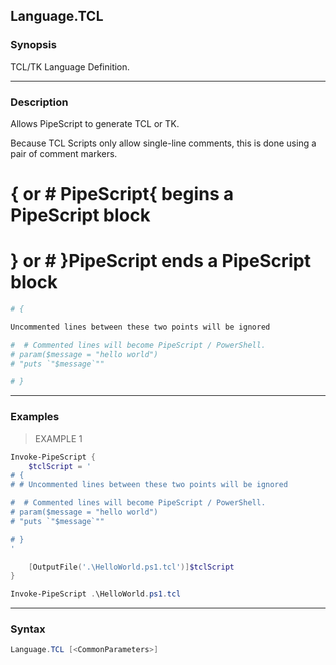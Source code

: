 Language.TCL
------------

### Synopsis
TCL/TK Language Definition.

---

### Description

Allows PipeScript to generate TCL or TK.

Because TCL Scripts only allow single-line comments, this is done using a pair of comment markers.

# { or # PipeScript{  begins a PipeScript block

# } or # }PipeScript  ends a PipeScript block

~~~tcl    
# {

Uncommented lines between these two points will be ignored

#  # Commented lines will become PipeScript / PowerShell.
# param($message = "hello world")
# "puts `"$message`""

# }
~~~

---

### Examples
> EXAMPLE 1

```PowerShell
Invoke-PipeScript {
    $tclScript = '    
# {
# # Uncommented lines between these two points will be ignored

#  # Commented lines will become PipeScript / PowerShell.
# param($message = "hello world")
# "puts `"$message`""

# }
'

    [OutputFile('.\HelloWorld.ps1.tcl')]$tclScript
}

Invoke-PipeScript .\HelloWorld.ps1.tcl
```

---

### Syntax
```PowerShell
Language.TCL [<CommonParameters>]
```
